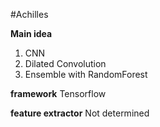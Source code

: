 #Achilles 

**Main idea**
1. CNN
2. Dilated Convolution
3. Ensemble with RandomForest

**framework** Tensorflow

**feature extractor** Not determined
